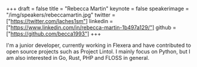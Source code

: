 +++
draft = false
title = "Rebecca Martin"
keynote = false
speakerimage = "/img/speakers/rebeccamartin.jpg"
twitter = ["https://twitter.com/laches1sm"]
linkedin = ["https://www.linkedin.com/in/rebecca-martin-1b497a129/"]
github = ["https://github.com/becca1993"]
+++

I'm a junior developer, currently working in Flexera and have contributed to open source projects such as Project Lintol. I mainly focus on Python, but I am also interested in Go, Rust, PHP and FLOSS in general.
